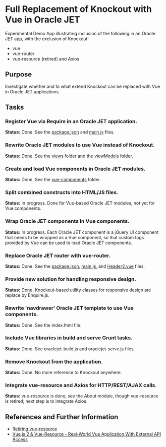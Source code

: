 # Full Replacement of Knockout with Vue in Oracle JET

Experimental Demo App illustrating inclusion of 
the following in an Oracle JET app, with the exclusion
of Knockout:

   * vue
   * vue-router
   * vue-resource (retired) and Axios

## Purpose 

Investigate whether and to what extend Knockout can
be replaced with Vue in Oracle JET applications.

## Tasks

### Register Vue via Require in an Oracle JET application.

 **Status:** Done. See the 
 [package.json](https://github.com/GeertjanWielenga/vuejet/blob/master/package.json) and
 [main.js](https://github.com/GeertjanWielenga/vuejet/blob/master/src/js/main.js) files.

### Rewrite Oracle JET modules to use Vue instead of Knockout.

 **Status:** Done. See the 
 [views](https://github.com/GeertjanWielenga/vuejet/tree/master/src/js/views) folder and the
 [viewModels](https://github.com/GeertjanWielenga/vuejet/tree/master/src/js/viewModels) folder.

### Create and load Vue components in Oracle JET modules.

 **Status:** Done. See the 
 [vue-components](https://github.com/GeertjanWielenga/vuejet/tree/master/src/js/vue-components) folder.

### Split combined constructs into HTML/JS files.

 **Status:** In progress. Done for Vue-based Oracle JET modules, not yet for Vue components.

### Wrap Oracle JET components in Vue components.

 **Status:** In progress. Each Oracle JET component is a jQuery UI component
 that needs to be wrapped as a Vue component, so that custom tags
 provided by Vue can be used to load Oracle JET components.

### Replace Oracle JET router with vue-router.

 **Status:** Done. See the 
 [package.json](https://github.com/GeertjanWielenga/vuejet/blob/master/package.json), 
 [main.js](https://github.com/GeertjanWielenga/vuejet/blob/master/src/js/main.js), and 
 [Header2.vue](https://github.com/GeertjanWielenga/vuejet/blob/master/src/js/vue-components/Header2.vue) files.

### Provide new solution for handling responsive design.

 **Status:** Done. Knockout-based utility classes for responsive design
 are replace by Enquire.js.

### Rewrite 'navdrawer' Oracle JET template to use Vue components.

 **Status:** Done. See the index.html file.

### Include Vue libraries in build and serve Grunt tasks.

 **Status:** Done. See oraclejet-build.js and oraclejet-serve.js files.

### Remove Knockout from the application.

 **Status:** Done. No more reference to Knockout anywhere.

### Integrate vue-resource and Axios for HTTP/REST/AJAX calls.

 **Status:** vue-resource is done, see the About module, though vue-resource
 is retired; next step is to integrate Axios.

## References and Further Information

   * [Retiring vue-resource](https://medium.com/the-vue-point/retiring-vue-resource-871a82880af4)
   * [Vue.js 2 & Vue-Resource - Real-World Vue Application With External API Access](https://medium.com/codingthesmartway-com-blog/vue-js-2-vue-resource-real-world-vue-application-with-external-api-access-c3de83f25c00)

